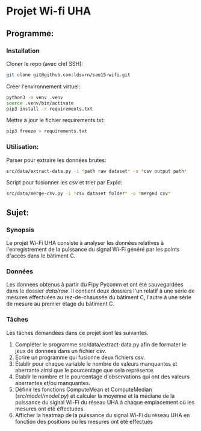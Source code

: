 # Projet Wi-fi UHA

## Programme:

### Installation
Cloner le repo (avec clef SSH):
```bash
git clone git@github.com:ldsvrn/sae15-wifi.git
```

Créer l'environnement virtuel:
```bash
python3 -m venv .venv
source .venv/bin/activate
pip3 install -r requirements.txt
```

Mettre à jour le fichier requirements.txt:
```bash
pip3 freeze > requirements.txt
```

### Utilisation:
Parser pour extraire les données brutes:
```bash
src/data/extract-data.py -i *path raw dataset* -o *csv output path*
```

Script pour fusionner les csv et trier par ExpId:
```bash
src/data/merge-csv.py -i *csv dataset folder* -o *merged csv*
```

## Sujet:

### Synopsis
Le projet Wi-Fi UHA consiste à analyser les données relatives à l'enregistrement de la puissance du signal Wi-Fi généré par les points d'accès dans le bâtiment C. 

### Données
Les données obtenus à partir du Fipy Pycomm et ont été sauvegardées dans le dossier *data/raw*. Il contient deux dossiers l'un relatif à une série de mesures effectuées au rez-de-chaussée du bâtiment C, l'autre à une série de mesure au premier étage du bâtiment C. 

### Tâches
Les tâches demandées dans ce projet sont les suivantes.

1. Compléter le programme src/data/extract-data.py afin de formater le jeux de données dans un fichier csv.
2. Écrire un programme qui fusionne deux fichiers csv.
3. Établir pour chaque variable le nombre de valeurs manquantes et aberrante ainsi que le pourcentage que cela représente.
4. Établir le nombre et le pourcentage d'observations qui ont des valeurs aberrantes et/ou manquantes.
5. Définir les fonctions ComputeMean et ComputeMedian (*src/model/model.py*) et calculer la moyenne et la médiane de la puissance du signal Wi-Fi du réseau UHA à chaque emplacement où les mesures ont été effectuées.
6. Afficher la heatmap de la puissance du signal Wi-Fi du réseau UHA en fonction des positions où les mesures ont été effectués



